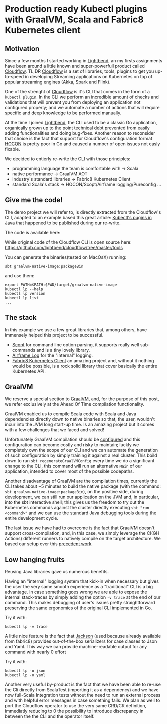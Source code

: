 # Production ready Kubectl plugins with GraalVM, Scala and Fabric8 Kubernetes client

## Motivation

Since a few months I started working in [Lightbend](https://www.lightbend.com/), an my firsts assignments have been around a little known and super-powerfull product called [Cloudflow](https://cloudflow.io/).
TL;DR [Cloudflow](https://cloudflow.io/) is a set of libraries, tools, plugins to get you up-to-speed in developing Streaming applications on Kubernetes on top of popular streaming engines (Akka, Spark and Flink).

One of the strenght of [Cloudflow](https://cloudflow.io/) is it's CLI that comes in the form of a `kubectl plugin`.
In the CLI we perform an incredible amount of checks and validations that will prevent you from deploying an application not configured properly; and we automate a number of actions that will require specific and deep knowledge to be performed manually.

At the time I joined [Lightbend](https://www.lightbend.com/), the CLI used to be a classic Go application, organically grown up to the point technical debt prevented from easily adding functionalities and doing bug-fixes.
Another reason to reconsider that choice is the fact that support for Cloudflow's configuration format [HOCON](https://github.com/lightbend/config) is pretty poor in Go and caused a number of open issues not easly fixable.

We decided to entierly re-write the CLI with those principles:
 - programming language the team is comfortable with -> Scala
 - native performance -> GraalVM AOT
 - industry's standard libraries -> Fabric8 Kubernetes Client
 - standard Scala's stack -> HOCON/Scopt/Airframe logging/Pureconfig ...

## Give me the code!

The demo project we will refer to, is directly extracted from the Cloudflow's CLI, adapted to an example based this great article: [Kubectl's pugins in Java](https://dev.to/ikwattro/write-a-kubectl-plugin-in-java-with-jbang-and-fabric8-566) that happened to be published during our re-write.

The code is available here:
<TODO>

While original code of the Cloudflow CLI is open source here:
https://github.com/lightbend/cloudflow/tree/master/tools

You can generate the binaries(tested on MacOsX) running:
```
sbt graalvm-native-image:packageBin
```
and use them:
```
export PATH=$PATH:$PWD/target/graalvm-native-image
kubectl lp --help
kubectl lp version
kubectl lp list
...
```

## The stack

In this example we use a few great libraries that, among others, have immensely helped this project to be successful.

 - [Scopt](https://github.com/scopt/scopt) for command line option parsing, it supports really well sub-commands and is a tiny lovely library.
 - [Airframe Log](https://github.com/wvlet/airframe/tree/master/airframe-log) for the "internal" logging.
 - [Fabric8 Kubernetes Client](https://github.com/fabric8io/kubernetes-client) an amazing project and, without it nothing would be possible, is a rock solid library that cover basically the entire Kubernetes API.

## GraalVM

We reserve a special section to [GraalVM](https://github.com/oracle/graal), and, for the purpose of this post, we refer exclusively at the Ahead Of Time compilation functionality.

GraalVM enabled us to compile Scala code with Scala and Java dependencies directly down to native binaries so that, the user, wouldn't incur into the JVM long start-up time.
Is an amazing project but it comes with a few challenges that we faced and solved!

Unfortunately GraalVM compilation should be [configured](https://www.graalvm.org/reference-manual/native-image/BuildConfiguration/) and this configuration can become costly and risky to maintain; luckly we completely own the scope of our CLI and we can automate the generation of such configuration by simply training it against a real cluster.
This boild down to run `sbt regenerateGraalVMConfig` every time we do a significant change to the CLI, this command will run an alternative `Main` of our application, intended to cover most of the possible codepaths.

Another disadvantage of GraalVM are the compilation times, currently the CLI takes about ~5 minutes to build the native package (with the command: `sbt graalvm-native-image:packageBin`), on the positive side, during development, we can still run our application on the JVM and, in particular, into the sbt interactive shell; this gives us the freedom to try out the Kubernetes commands against the cluster directly executing `sbt "run <command>"` and we can use the standard Java debugging tools during the entire development cycle.

The last issue we have had to overcome is the fact that GraalVM doesn't support cross-compilation, and, in this case, we simply leverage the CI(GH Actions) different runners to natively compile on the target architecture. We based our setup over this [precedent work](https://github.com/recursivecodes/simple-socket-fn-logger/blob/master/.github/workflows/simple-socket-fn-logger.yaml).

## Low hanging fruits

Reusing Java libraries gave us numerous benefits.

Having an "internal" logging system that kick-in when necessary but gives the user the very same smooth experience as a "traditional" CLI is a big advantage.
In case something goes wrong we are able to expose the internal stack-traces by simply adding the option `-v trace` at the end of our command.
This makes debugging of user's issues pretty straightforward preserving the same ergonomics of the original CLI implemented in Go.

Try it with:
```
kubectl lp -v trace
```

A little nice feature is the fact that [Jackson](https://github.com/FasterXML/jackson) (used because already available from fabric8) provides out-of-the-box serializers for case classes to Json and Yaml. This way we can provide machine-readable output for any command with nearly 0 effort

Try it with:
```
kubectl lp -o json
kubectl lp -o yaml
```

Another very useful by-product is the fact that we have been able to re-use the Cli directly from ScalaTest (importing it as a dependency) and we have now full-Scala Integration tests without the need to run an external process and with helpful error messages in case something fails.
We plan as well to port the Cloudflow operator to use the very same CRD/CR definition, immediatly reducing to 0 the possibility to introduce discrepancy in between the the CLI and the operator itself.
